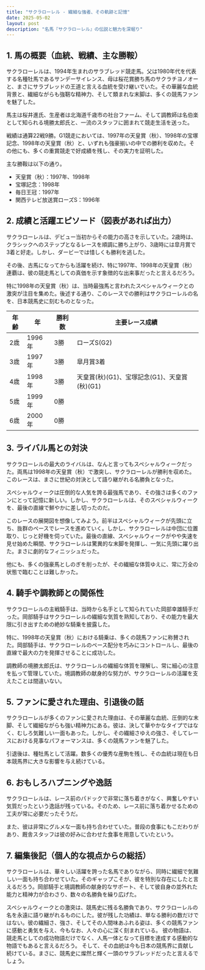 ```yaml
---
title: "サクラローレル - 繊細な強者、その軌跡と記憶"
date: 2025-05-02
layout: post
description: "名馬『サクラローレル』の伝説と魅力を深堀り"
---
```


## 1. 馬の概要（血統、戦績、主な勝鞍）

サクラローレルは、1994年生まれのサラブレッド競走馬。父は1980年代を代表する名種牡馬であるサンデーサイレンス、母は桜花賞勝ち馬のサクラチヨノオーと、まさにサラブレッドの王道と言える血統を受け継いでいた。その華麗な血統背景と、繊細ながらも強靭な精神力、そして類まれな末脚は、多くの競馬ファンを魅了した。

馬主は桜井進氏、生産者は北海道千歳市の社台ファーム、そして調教師は名伯楽として知られる境勝太郎氏と、一流のスタッフに囲まれて競走生活を送った。

戦績は通算22戦9勝。G1競走においては、1997年の天皇賞（秋）、1998年の宝塚記念、1998年の天皇賞（秋）と、いずれも強豪揃いの中での勝利を収めた。その他にも、多くの重賞競走で好成績を残し、その実力を証明した。

主な勝鞍は以下の通り。

* 天皇賞（秋）：1997年、1998年
* 宝塚記念：1998年
* 毎日王冠：1997年
* 関西テレビ放送賞ローズS：1996年


## 2. 成績と活躍エピソード（図表があれば出力）

サクラローレルは、デビュー当初からその能力の高さを示していた。2歳時は、クラシックへのステップとなるレースを順調に勝ち上がり、3歳時には皐月賞で3着と好走。しかし、ダービーでは惜しくも勝利を逃した。

その後、古馬になってからも活躍を続け、特に1997年、1998年の天皇賞（秋）連覇は、彼の競走馬としての真価を示す象徴的な出来事だったと言えるだろう。

特に1998年の天皇賞（秋）は、当時最強馬と言われたスペシャルウィークとの激突が注目を集めた。後述する通り、このレースでの勝利はサクラローレルの名を、日本競馬史に刻むものとなった。

| 年齢 | 年 | 勝利数 | 主要レース成績 |
|---|---|---|---|
| 2歳 | 1996年 | 3勝 | ローズS(G2) |
| 3歳 | 1997年 | 3勝 | 皐月賞3着 |
| 4歳 | 1998年 | 3勝 | 天皇賞(秋)(G1)、宝塚記念(G1)、天皇賞(秋)(G1) |
| 5歳 | 1999年 | 0勝 | |
| 6歳 | 2000年 | 0勝 | |


## 3. ライバル馬との対決

サクラローレルの最大のライバルは、なんと言ってもスペシャルウィークだった。両馬は1998年の天皇賞（秋）で激突し、サクラローレルが勝利を収めた。このレースは、まさに世紀の対決として語り継がれる名勝負となった。

スペシャルウィークは圧倒的な人気を誇る最強馬であり、その強さは多くのファンにとって記憶に新しい。しかし、サクラローレルは、そのスペシャルウィークを、最後の直線で鮮やかに差し切ったのだ。

このレースの展開図を想像してみよう。前半はスペシャルウィークが先頭に立ち、抜群のペースでレースを進めていく。しかし、サクラローレルは中団に位置取り、じっと好機を伺っていた。最後の直線、スペシャルウィークがやや失速を見せ始めた瞬間、サクラローレルは驚異的な末脚を発揮し、一気に先頭に躍り出た。まさに劇的なフィニッシュだった。

他にも、多くの強豪馬としのぎを削ったが、その繊細な体質ゆえに、常に万全の状態で臨むことは難しかった。


## 4. 騎手や調教師との関係性

サクラローレルの主戦騎手は、当時から名手として知られていた岡部幸雄騎手だった。岡部騎手はサクラローレルの繊細な気質を熟知しており、その能力を最大限に引き出すための絶妙な騎乗を披露した。

特に、1998年の天皇賞（秋）における騎乗は、多くの競馬ファンに称賛された。岡部騎手は、サクラローレルのペース配分を巧みにコントロールし、最後の直線で最大の力を発揮させることに成功した。

調教師の境勝太郎氏は、サクラローレルの繊細な体質を理解し、常に細心の注意を払って管理していた。境調教師の献身的な努力が、サクラローレルの活躍を支えたことは間違いない。


## 5. ファンに愛された理由、引退後の話

サクラローレルが多くのファンに愛された理由は、その華麗な血統、圧倒的な末脚、そして繊細ながらも強い精神力にある。彼は、決して華やかなタイプではなく、むしろ気難しい一面もあった。しかし、その繊細さゆえの強さ、そしてレースにおける見事なパフォーマンスは、多くの競馬ファンを魅了した。

引退後は、種牡馬として活躍。数多くの優秀な産駒を残し、その血統は現在も日本競馬界に大きな影響を与え続けている。


## 6. おもしろハプニングや逸話

サクラローレルは、レース前のパドックで非常に落ち着きがなく、興奮しやすい気質だったという逸話が残っている。そのため、レース前に落ち着かせるための工夫が常に必要だったそうだ。

また、彼は非常にグルメな一面も持ち合わせていた。普段の食事にもこだわりがあり、厩舎スタッフは彼の好みに合わせた食事を用意していたという。


## 7. 編集後記（個人的な視点からの総括）

サクラローレルは、華々しい活躍を誇った名馬でありながら、同時に繊細で気難しい一面も持ち合わせていた。そのギャップこそが、彼を特別な存在にしたと言えるだろう。岡部騎手と境調教師の献身的なサポート、そして彼自身の並外れた能力と精神力が合わさり、数々の名勝負を繰り広げた。

スペシャルウィークとの激突は、競馬史に残る名勝負であり、サクラローレルの名を永遠に語り継がれるものにした。彼が残した功績は、単なる勝利の数だけではない。彼の繊細さ、強さ、そしてその人間味あふれる姿は、多くの競馬ファンに感動と勇気を与え、今もなお、人々の心に深く刻まれている。  彼の物語は、競走馬としての成功物語だけでなく、人馬一体となって目標を達成する感動的な物語でもあると言えるだろう。  そして、その血統は今も日本の競馬界に貢献し続けている。まさに、競馬史に燦然と輝く一頭のサラブレッドだったと言えるでしょう。
